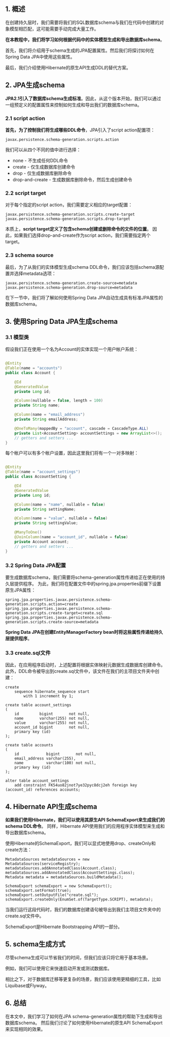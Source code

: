## 1. 概述

在创建持久层时，我们需要将我们的SQL数据库schema与我们在代码中创建的对象模型相匹配，这可能需要手动完成大量工作。

**在本教程中，我们将学习如何根据代码中的实体模型生成和导出数据库schema**。

首先，我们将介绍用于schema生成的JPA配置属性。然后我们将探讨如何在Spring Data JPA中使用这些属性。

最后，我们介绍使用Hibernate的原生API生成DDL的替代方案。

## 2. JPA生成schema

**JPA2.1引入了数据库schema生成标准**。因此，从这个版本开始，我们可以通过一组预定义的配置属性来控制如何生成和导出我们的数据库schema。

### 2.1 script action

**首先，为了控制我们将生成哪些DDL命令**，JPA引入了script action配置项：

```text
javax.persistence.schema-generation.scripts.action
```

我们可以从四个不同的值中进行选择：

+ none - 不生成任何DDL命令
+ create - 仅生成数据库创建命令
+ drop - 仅生成数据库删除命令
+ drop-and-create - 生成数据库删除命令，然后生成创建命令

### 2.2 script target

对于每个指定的script action，我们需要定义相应的target配置：

```text
javax.persistence.schema-generation.scripts.create-target
javax.persistence.schema-generation.scripts.drop-target
```

本质上，**script target定义了包含schema创建或删除命令的文件的位置**。
因此，如果我们选择drop-and-create作为script action，我们需要指定两个target。

### 2.3 schema source

最后，为了从我们的实体模型生成schema DDL命令，我们应该包括schema源配置并选择metadata选项：

```properties
javax.persistence.schema-generation.create-source=metadata
javax.persistence.schema-generation.drop-source=metadata
```

在下一节中，我们将了解如何使用Spring Data JPA自动生成具有标准JPA属性的数据库schema。

## 3. 使用Spring Data JPA生成schema

### 3.1 模型类

假设我们正在使用一个名为Account的实体实现一个用户帐户系统：

```java

@Entity
@Table(name = "accounts")
public class Account {

    @Id
    @GeneratedValue
    private Long id;

    @Column(nullable = false, length = 100)
    private String name;

    @Column(name = "email_address")
    private String emailAddress;

    @OneToMany(mappedBy = "account", cascade = CascadeType.ALL)
    private List<AccountSetting> accountSettings = new ArrayList<>();
    // getters and setters ...
}
```

每个帐户可以有多个帐户设置，因此这里我们将有一个一对多映射：

```java

@Entity
@Table(name = "account_settings")
public class AccountSetting {

    @Id
    @GeneratedValue
    private Long id;

    @Column(name = "name", nullable = false)
    private String settingName;

    @Column(name = "value", nullable = false)
    private String settingValue;

    @ManyToOne()
    @JoinColumn(name = "account_id", nullable = false)
    private Account account;
    // getters and setters ...
}
```

### 3.2 Spring Data JPA配置

要生成数据库schema，我们需要将schema-generation属性传递给正在使用的持久层提供程序。
为此，我们将在配置文件中的spring.jpa.properties前缀下设置原生JPA属性：

```properties
spring.jpa.properties.javax.persistence.schema-generation.scripts.action=create
spring.jpa.properties.javax.persistence.schema-generation.scripts.create-target=create.sql
spring.jpa.properties.javax.persistence.schema-generation.scripts.create-source=metadata
```

**Spring Data JPA在创建EntityManagerFactory bean时将这些属性传递给持久层提供程序**。

### 3.3 create.sql文件

因此，在应用程序启动时，上述配置将根据实体映射元数据生成数据库创建命令。
此外，DDL命令被导出到create.sql文件中，该文件在我们的主项目文件夹中创建：

```h2
create
    sequence hibernate_sequence start
        with 1 increment by 1;

create table account_settings
(
    id         bigint       not null,
    name       varchar(255) not null,
    value      varchar(255) not null,
    account_id bigint       not null,
    primary key (id)
);

create table accounts
(
    id            bigint       not null,
    email_address varchar(255),
    name          varchar(100) not null,
    primary key (id)
);

alter table account_settings
    add constraint FK54uo82jnot7ye32pyc8dcj2eh foreign key (account_id) references accounts;

```

## 4. Hibernate API生成schema

**如果我们使用Hibernate，我们可以使用其原生API SchemaExport来生成我们的schema DDL命令**。
同样，Hibernate API使用我们的应用程序实体模型来生成和导出数据库schema。

使用Hibernate的SchemaExport，我们可以显式地使用drop、createOnly和create方法：

```text
MetadataSources metadataSources = new MetadataSources(serviceRegistry);
metadataSources.addAnnotatedClass(Account.class);
metadataSources.addAnnotatedClass(AccountSettings.class);
Metadata metadata = metadataSources.buildMetadata();

SchemaExport schemaExport = new SchemaExport();
schemaExport.setFormat(true);
schemaExport.setOutputFile("create.sql");
schemaExport.createOnly(EnumSet.of(TargetType.SCRIPT), metadata);
```

当我们运行这段代码时，我们的数据库创建语句被导出到我们主项目文件夹中的create.sql文件中。

SchemaExport是Hibernate Bootstrapping API的一部分。

## 5. schema生成方式

尽管schema生成可以节省我们的时间，但我们应该只将它用于基本场景。

例如，我们可以使用它来快速启动开发或测试数据库。

相比之下，对于数据库迁移等更复杂的场景，我们应该使用更精细的工具，比如Liquibase或Flyway。

## 6. 总结

在本文中，我们学习了如何在JPA schema-generation属性的帮助下生成和导出数据库schema。
然后我们讨论了如何使用Hibernate的原生API SchemaExport来实现相同的效果。